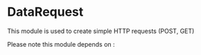 # DataRequest
This module is used to create simple HTTP requests (POST, GET)

Please note this module depends on :

